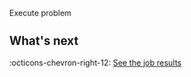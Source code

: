 Execute problem


## What's next

:octicons-chevron-right-12: [See the job results](see-job-results.md)